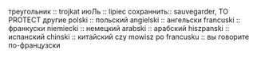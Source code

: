 треугольник :: trojkat
июЛь :: lipiec
сохраннить:: sauvegarder, TO PROTECT
другие
polski :: польский
angielski :: ангельски
francuski :: франкуски
niemiecki :: немецкий
arabski :: арабский
hiszpanski :: испанский
chinski :: китайский
czy mowisz po francusku :: вы говорите по-французски